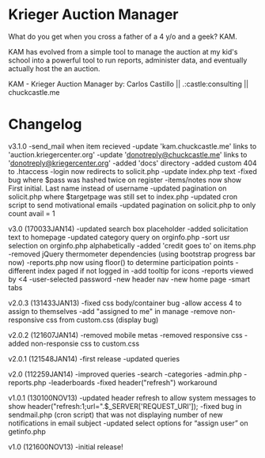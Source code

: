 # Krieger Auction Manager

What do you get when you cross a father of a 4 y/o and a geek?  KAM. 

KAM has evolved from a simple tool to manage the auction at my kid's school into a powerful tool to run reports, administer data, and eventually actually host the an auction.

KAM - Krieger Auction Manager
by: Carlos Castillo || .:castle:consulting || chuckcastle.me

Changelog
=========
v3.1.0
-send_mail when item recieved
-update 'kam.chuckcastle.me' links to 'auction.kriegercenter.org'
-update 'donotreply@chuckcastle.me' links to 'donotreply@kriegercenter.org'
-added 'docs' directory
-added custom 404 to .htaccess
-login now redirects to solicit.php
-update index.php text
-fixed bug where $pass was hashed twice on register
-items/notes now show First initial. Last name instead of username
-updated pagination on solicit.php where $targetpage was still set to index.php
-updated cron script to send motivational emails
-updated pagination on solicit.php to only count avail = 1

v3.0 (170033JAN14)
-updated search box placeholder
-added solicitation text to homepage
-updated category query on orginfo.php
-sort usr selection on orginfo.php alphabetically
-added 'credit goes to' on items.php
-removed jQuery thermometer dependencies (using bootstrap progress bar now)
-reports.php now using floor() to determine participation points
-different index paged if not logged in
-add tooltip for icons
-reports viewed by <4
-user-selected password
-new header nav
-new home page
-smart tabs

v2.0.3 (131433JAN13)
-fixed css body/container bug
-allow access 4 to assign to themselves
-add "assigned to me" in manage
-remove non-responsive css from custom.css (display bug)

v2.0.2 (121607JAN14)
-removed mobile metas
-removed responsive css
-added non-responsie css to custom.css

v2.0.1 (121548JAN14)
-first release
-updated queries

v2.0 (112259JAN14)
-improved queries
-search
-categories
-admin.php
-reports.php
-leaderboards
-fixed header("refresh") workaround

v1.0.1 (130100NOV13)
-updated header refresh to allow system messages to show
header("refresh:1;url=".$_SERVER['REQUEST_URI']);
-fixed bug in sendmail.php (cron script) that was not displaying number of new notifications in email subject
-updated select options for “assign user” on getinfo.php

v1.0 (121600NOV13)
-initial release!